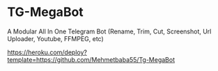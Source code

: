 # TG-MegaBot
A Modular All In One Telegram Bot (Rename, Trim, Cut, Screenshot, Url Uploader, Youtube, FFMPEG, etc)

https://heroku.com/deploy?template=https://github.com/Mehmetbaba55/Tg-MegaBot
